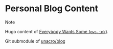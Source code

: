 # Personal Blog Content

> [!NOTE]
> Hugo content of [Everybody Wants Some \(`ews.ink`\)](https://ews.ink/).

Git submodule of [unacro/blog](https://github.com/unacro/blog)
